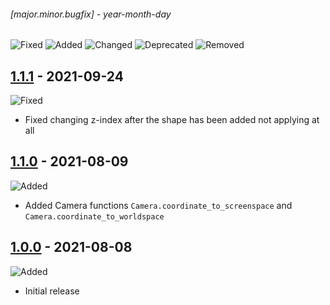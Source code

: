 ###### [major.minor.bugfix] - year-month-day

![Fixed](https://img.shields.io/badge/-Fixed-blue)
![Added](https://img.shields.io/badge/-Added-brightgreen)
![Changed](https://img.shields.io/badge/-Changed-yellow)
![Deprecated](https://img.shields.io/badge/-Deprecated-orange)
![Removed](https://img.shields.io/badge/-Removed-red)

## [1.1.1](https://github.com/realtradam/ruby2d-camera/releases/tag/1.1.1) - 2021-09-24
![Fixed](https://img.shields.io/badge/-Fixed-blue)
- Fixed changing z-index after the shape has been added not applying at all

## [1.1.0](https://github.com/realtradam/ruby2d-camera/releases/tag/1.1.0) - 2021-08-09
![Added](https://img.shields.io/badge/-Added-brightgreen)
- Added Camera functions `Camera.coordinate_to_screenspace` and `Camera.coordinate_to_worldspace`

## [1.0.0](https://github.com/realtradam/ruby2d-camera/releases/tag/1.0.0) - 2021-08-08
![Added](https://img.shields.io/badge/-Added-brightgreen)
- Initial release
